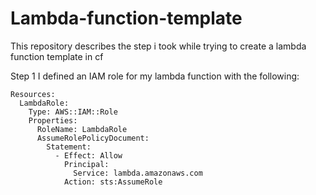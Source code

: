 # Lambda-function-template
This repository describes the step i took while trying to create a lambda function template in cf

Step 1
I defined an IAM role for my lambda function with the following:

````
Resources:
  LambdaRole:
    Type: AWS::IAM::Role
    Properties:
      RoleName: LambdaRole
      AssumeRolePolicyDocument:
        Statement:
          - Effect: Allow
            Principal:
              Service: lambda.amazonaws.com
            Action: sts:AssumeRole
`````
